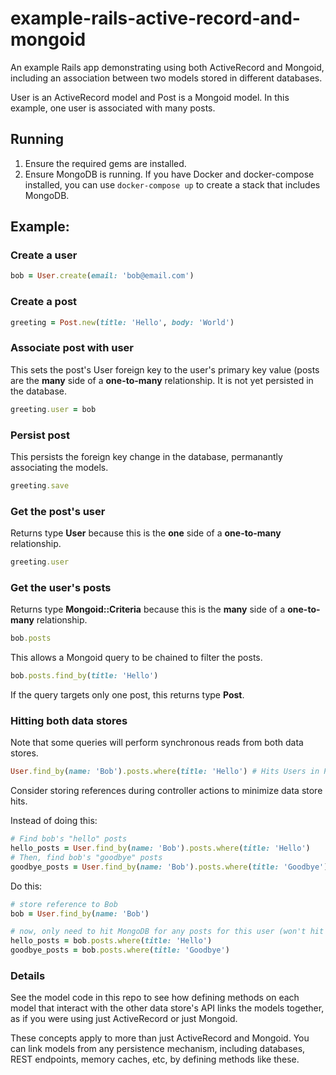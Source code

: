 # example-rails-active-record-and-mongoid

An example Rails app demonstrating using both ActiveRecord and Mongoid, including an association between two models stored in different databases.

User is an ActiveRecord model and Post is a Mongoid model. In this example, one user is associated with many posts.

## Running

1. Ensure the required gems are installed.
1. Ensure MongoDB is running. If you have Docker and docker-compose installed, you can use `docker-compose up` to create a stack that includes MongoDB.

## Example:

### Create a user

```ruby
bob = User.create(email: 'bob@email.com')
```

### Create a post

```ruby
greeting = Post.new(title: 'Hello', body: 'World')
```

### Associate post with user

This sets the post's User foreign key to the user's primary key value (posts are the **many** side of a **one-to-many** relationship. It is not yet persisted in the database.

```ruby
greeting.user = bob
```

### Persist post

This persists the foreign key change in the database, permanantly associating the models.

```ruby
greeting.save
```

### Get the post's user

Returns type **User** because this is the **one** side of a **one-to-many** relationship.

```ruby
greeting.user
```

### Get the user's posts

Returns type **Mongoid::Criteria** because this is the **many** side of a **one-to-many** relationship. 

```ruby
bob.posts
```

This allows a Mongoid query to be chained to filter the posts.

```ruby
bob.posts.find_by(title: 'Hello')
```

If the query targets only one post, this returns type **Post**.

### Hitting both data stores

Note that some queries will perform synchronous reads from both data stores.

```ruby
User.find_by(name: 'Bob').posts.where(title: 'Hello') # Hits Users in Postgres, then Posts in MongoDB
```

Consider storing references during controller actions to minimize data store hits.

Instead of doing this:

```ruby
# Find bob's "hello" posts
hello_posts = User.find_by(name: 'Bob').posts.where(title: 'Hello')
# Then, find bob's "goodbye" posts
goodbye_posts = User.find_by(name: 'Bob').posts.where(title: 'Goodbye')
```

Do this:

```ruby
# store reference to Bob
bob = User.find_by(name: 'Bob')

# now, only need to hit MongoDB for any posts for this user (won't hit Postgres again)
hello_posts = bob.posts.where(title: 'Hello')
goodbye_posts = bob.posts.where(title: 'Goodbye')
```

### Details

See the model code in this repo to see how defining methods on each model that interact with the other data store's API links the models together, as if you were using just ActiveRecord or just Mongoid.

These concepts apply to more than just ActiveRecord and Mongoid. You can link models from any persistence mechanism, including databases, REST endpoints, memory caches, etc, by defining methods like these.
